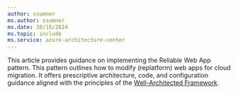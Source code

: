 ```yaml
---
author: ssumner
ms.author: ssumner
ms.date: 10/15/2024
ms.topic: include
ms.service: azure-architecture-center
---
```

This article provides guidance on implementing the Reliable Web App pattern. This pattern outlines how to modify (replatform) web apps for cloud migration. It offers prescriptive architecture, code, and configuration guidance aligned with the principles of the [Well-Architected Framework](/azure/well-architected/).